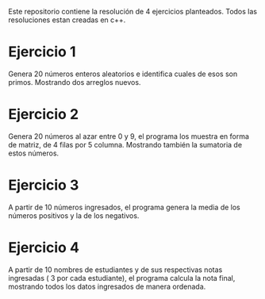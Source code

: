Este repositorio contiene la resolución de 4 ejercicios planteados. Todos las resoluciones estan creadas en c++. 

# Ejercicio 1
Genera 20 números enteros aleatorios e identifica cuales de esos son primos. Mostrando dos arreglos nuevos. 

# Ejercicio 2 
Genera 20 números al azar entre 0 y 9, el programa los muestra en forma de matriz, de 4 filas por 5 columna. Mostrando también la sumatoria de estos números. 

# Ejercicio 3
A partir de 10 números ingresados, el programa genera la media de los números positivos y la de los negativos. 

# Ejercicio 4
A partir de 10 nombres de estudiantes y de sus respectivas notas ingresadas ( 3 por cada estudiante), el programa calcula la nota final, mostrando todos los datos ingresados de manera ordenada. 

